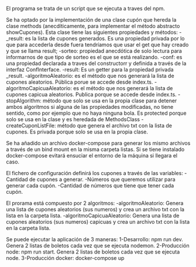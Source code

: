 El programa se trata de un script que se ejecuta a traves del npm.

Se ha optado por la implementación de una clase cupón que hereda la clase methods (anecdíticamente, para implementar el método abstracto showCupones).
Esta clase tiene las siguientes propiedades y métodos:
-_result: es la lista de cupones generados. Es una propiedad privada por lo que para accederla desde fuera tendríamos que usar el get que hay creado y que se llama result;
-sorteo: propiedad anecdótica de solo lectura para informarnos de que tipo de sorteo es el que se está realizando.
-conf: es una propiedad declarada a traves del constructorr y definida a través de la interfaz
ConfInterface.
-result: Es un getter para la propiedad privada _result.
-algoritmoAleatorio: es el método que nos generará la lista de cupones aleatorios. Pública porue se accede desde index.ts.
-algoritmoCapicuaAleatorio: es el método que nos generará la lista de cupones capicua aleatorios. Publica porque se accede desde index.ts.
-stopAlgorithm: método que solo se usa en la propia clase para detener ambos algoritmos si alguna de las propiedades modificadas, no tiene sentido, como por ejemplo que no haya ninguna bola. Es protected porque solo se usa en la clase y es heredada de MethodsClass
-createCuponListFile: método que genera el archivo txt con la lista de cupones. Es privada porque solo se usa en la propia clase.

Se ha añadido un archivo docker-compose para generar los mismo archivos a través de un bind mount en la misma carpeta listas. Si se tiene instalado docker-compose evitará ensuciar el entorno de la máquina si llegara el caso.

El fichero de configuración definirá los cupones a través de las variables: 
    -Cantidad de cupones a generar.
    -Números que queremos utilizar para generar cada cupón.
    -Cantidad de números que tiene que tener cada cupón.

El prorama está compuesto por 2 algoritmos:
    -algoritmoAleatorio: Genera una lista de cupones aleatorios (sus numeros) y crea un archivo txt con la
    lista en la carpeta lista.
    -algoritmoCapicuaAleatorio: Genera una lista de cupones aleatorios (sus numeros) capicuas y crea un archivo txt con la lista en la carpeta lista.


Se puede ejecutar la aplicación de 3 maneras:
    1-Desarrollo: npm run dev. Genera 2 listas de boletos cada vez que se ejecuta nodemon.
    2-Producción node: npm run start. Genera 2 listas de boletos cada vez que se ejecuta node.
    3-Producción docker: docker-compose up